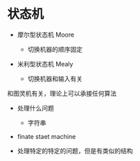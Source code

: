 # 状态机

- 摩尔型状态机 Moore

  - 切换机器的顺序固定

- 米利型状态机 Mealy

  - 切换机器和输入有关

和图灵机有关，理论上可以承接任何算法

- 处理什么问题

  - 字符串

- finate staet machine
- 处理特定的特定的问题，但是有类似的结构
